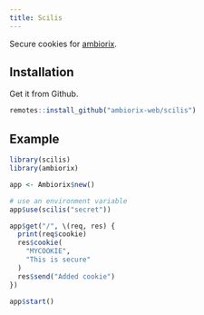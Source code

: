 ```yaml
---
title: Scilis
---
```


Secure cookies for [ambiorix](https://ambiorix.dev).

## Installation

Get it from Github.

```r
remotes::install_github("ambiorix-web/scilis")
```

## Example

```r
library(scilis)
library(ambiorix)

app <- Ambiorix$new()

# use an environment variable
app$use(scilis("secret"))

app$get("/", \(req, res) {
  print(req$cookie)
  res$cookie(
    "MYCOOKIE",
    "This is secure"
  )
  res$send("Added cookie")
})

app$start()
```
